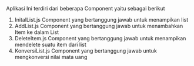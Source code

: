 Aplikasi Ini terdiri dari beberapa Component yaitu sebagai berikut

1. InitalList.js
    Component yang bertanggung jawab untuk menampikan list
2. AddList.js
    Component yang bertanggung jawab untuk menambahkan Item ke dalam List
3. DeleteItem.js
    Component yang bertanggung jawab untuk menampikan mendelete suatu item dari list
4. KonversiList.js
  Component yang bertanggung jawab untuk mengkonversi nilai mata uang
